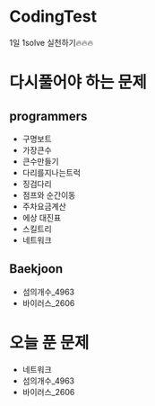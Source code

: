 # CodingTest
1일 1solve 실천하기🔥🔥🔥

# 다시풀어야 하는 문제
## programmers
- 구명보트
- 가장큰수
- 큰수만들기
- 다리를지나는트럭
- 징검다리
- 점프와 순간이동
- 주차요금계산
- 에상 대진표
- 스킬트리
- 네트워크
## Baekjoon
- 섬의개수_4963
- 바이러스_2606

# 오늘 푼 문제
- 네트워크
- 섬의개수_4963
- 바이러스_2606
